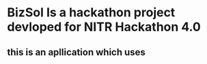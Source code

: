 # BizSol Is a hackathon project devloped for NITR Hackathon 4.0


## this is an apllication which uses   
